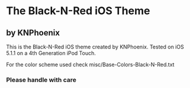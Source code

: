 # The Black-N-Red iOS Theme
## by KNPhoenix

This is the Black-N-Red iOS theme created by KNPhoenix. Tested on iOS 5.1.1 on a 4th Generation iPod Touch.

For the color scheme used check misc/Base-Colors-Black-N-Red.txt

### Please handle with care
